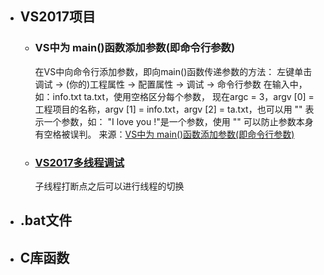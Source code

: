 * ## VS2017项目
   * ### VS中为 main()函数添加参数(即命令行参数)
      在VS中向命令行添加参数，即向main()函数传递参数的方法：
左键单击 调试 → (你的)工程属性 → 配置属性 → 调试 → 命令行参数 
在输入中，如：info.txt ta.txt，使用空格区分每个参数，
现在argc = 3，argv [0] = 工程项目的名称，argv [1] = info.txt，argv [2] = ta.txt，也可以用 "" 表示一个参数，如： "I love you !"是一个参数，使用 "" 可以防止参数本身有空格被误判。
来源：[VS中为 main()函数添加参数(即命令行参数)](https://blog.csdn.net/Alex_mercer_boy/article/details/82050197)
   * ### [VS2017多线程调试](https://www.jianshu.com/p/55f7038ddd62)
      子线程打断点之后可以进行线程的切换
* ## .bat文件


* ## C库函数

